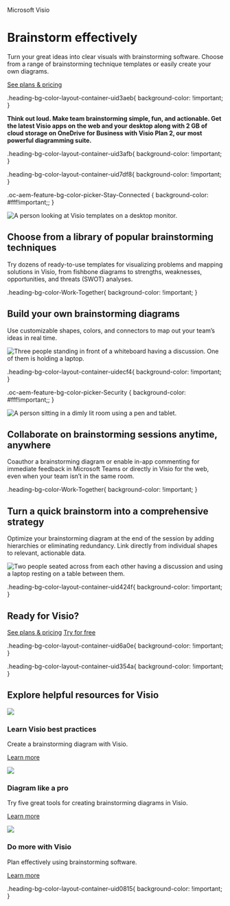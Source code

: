 Microsoft Visio  
  

# Brainstorm effectively

  
Turn your great ideas into clear visuals with brainstorming software. Choose from a range of brainstorming technique templates or easily create your own diagrams.  

[See plans & pricing](https://www.microsoft.com/en-us/microsoft-365/visio/microsoft-visio-plans-and-pricing-compare-visio-options?tab=tabs-1)

.heading-bg-color-layout-container-uid3aeb{ background-color: !important; }

**Think out loud. Make team brainstorming simple, fun, and actionable. Get the latest Visio apps on the web and your desktop along with 2 GB of cloud storage on OneDrive for Business with Visio Plan 2, our most powerful diagramming suite.**

.heading-bg-color-layout-container-uid3afb{ background-color: !important; }

.heading-bg-color-layout-container-uid7df8{ background-color: !important; }

.oc-aem-feature-bg-color-picker-Stay-Connected { background-color: #fff!important;; }

![A person looking at Visio templates on a desktop monitor.](https://cdn-dynmedia-1.microsoft.com/is/image/microsoftcorp/storyblade01_RE4hJ2f?resMode=sharp2&op_usm=1.5,0.65,15,0&wid=827&hei=672&qlt=100&fmt=png-alpha&fit=constrain)

## Choose from a library of popular brainstorming techniques

Try dozens of ready-to-use templates for visualizing problems and mapping solutions in Visio, from fishbone diagrams to strengths, weaknesses, opportunities, and threats (SWOT) analyses.

.heading-bg-color-Work-Together{ background-color: !important; }

## Build your own brainstorming diagrams

Use customizable shapes, colors, and connectors to map out your team’s ideas in real time.

![Three people standing in front of a whiteboard having a discussion. One of them is holding a laptop.](https://cdn-dynmedia-1.microsoft.com/is/image/microsoftcorp/Storyblade02_RE4hJ2K?resMode=sharp2&op_usm=1.5,0.65,15,0&wid=1700&hei=964&qlt=100&fmt=png-alpha&fit=constrain)

.heading-bg-color-layout-container-uidecf4{ background-color: !important; }

.oc-aem-feature-bg-color-picker-Security { background-color: #fff!important;; }

![A person sitting in a dimly lit room using a pen and tablet.](https://cdn-dynmedia-1.microsoft.com/is/image/microsoftcorp/Storyblade03_RE4hR0Z?resMode=sharp2&op_usm=1.5,0.65,15,0&wid=960&hei=600&qlt=100&fmt=png-alpha&fit=constrain)

## Collaborate on brainstorming sessions anytime, anywhere

Coauthor a brainstorming diagram or enable in-app commenting for immediate feedback in Microsoft Teams or directly in Visio for the web, even when your team isn’t in the same room.

.heading-bg-color-Work-Together{ background-color: !important; }

## Turn a quick brainstorm into a comprehensive strategy

Optimize your brainstorming diagram at the end of the session by adding hierarchies or eliminating redundancy. Link directly from individual shapes to relevant, actionable data.

![Two people seated across from each other having a discussion and using a laptop resting on a table between them.](https://cdn-dynmedia-1.microsoft.com/is/image/microsoftcorp/Storyblade04_RE4tt4s?resMode=sharp2&op_usm=1.5,0.65,15,0&wid=710&hei=403&qlt=100&fmt=png-alpha&fit=constrain)

.heading-bg-color-layout-container-uid424f{ background-color: !important; }

## Ready for Visio?

[See plans & pricing](https://www.microsoft.com/en-us/microsoft-365/visio/microsoft-visio-plans-and-pricing-compare-visio-options) [Try for free](https://go.microsoft.com/fwlink/p/?LinkID=403841&clcid=0x409&culture=en-us&country=us)

.heading-bg-color-layout-container-uid6a0e{ background-color: !important; }

.heading-bg-color-layout-container-uid354a{ background-color: !important; }

## Explore helpful resources for Visio

![](https://cdn-dynmedia-1.microsoft.com/is/image/microsoftcorp/icon_01_RE4i6rg?resMode=sharp2&op_usm=1.5,0.65,15,0&wid=48&qlt=100&fit=constrain) 

### Learn Visio best practices

Create a brainstorming diagram with Visio.

[Learn more](https://go.microsoft.com/fwlink/?linkid=2112393&clcid=0x409&culture=en-us&country=us)

![](https://cdn-dynmedia-1.microsoft.com/is/image/microsoftcorp/icon_02_RE4ibDS?resMode=sharp2&op_usm=1.5,0.65,15,0&wid=48&qlt=100&fit=constrain) 

### Diagram like a pro

Try five great tools for creating brainstorming diagrams in Visio.

[Learn more](https://go.microsoft.com/fwlink/p/?LinkID=2112394&clcid=0x409&culture=en-us&country=us)

![](https://cdn-dynmedia-1.microsoft.com/is/image/microsoftcorp/icon_03_RE4i1eG?resMode=sharp2&op_usm=1.5,0.65,15,0&wid=48&qlt=100&fit=constrain) 

### Do more with Visio

Plan effectively using brainstorming software.

[Learn more](https://go.microsoft.com/fwlink/?linkid=2115311&clcid=0x409&culture=en-us&country=us)

.heading-bg-color-layout-container-uid0815{ background-color: !important; }